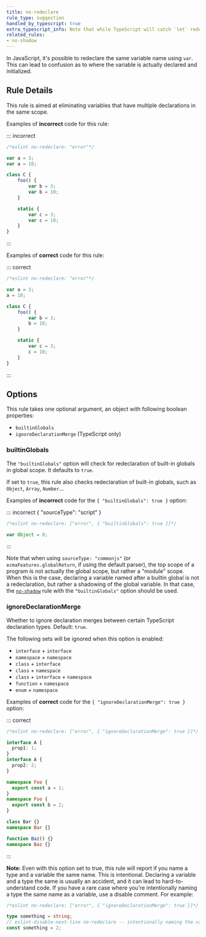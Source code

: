 ```yaml
---
title: no-redeclare
rule_type: suggestion
handled_by_typescript: true
extra_typescript_info: Note that while TypeScript will catch `let` redeclares and `const` redeclares, it will not catch `var` redeclares. Thus, if you use the legacy `var` keyword in your TypeScript codebase, this rule will still provide some value.
related_rules:
- no-shadow
---
```




In JavaScript, it's possible to redeclare the same variable name using `var`. This can lead to confusion as to where the variable is actually declared and initialized.

## Rule Details

This rule is aimed at eliminating variables that have multiple declarations in the same scope.

Examples of **incorrect** code for this rule:

::: incorrect

```js
/*eslint no-redeclare: "error"*/

var a = 3;
var a = 10;

class C {
    foo() {
        var b = 3;
        var b = 10;
    }

    static {
        var c = 3;
        var c = 10;
    }
}
```

:::

Examples of **correct** code for this rule:

::: correct

```js
/*eslint no-redeclare: "error"*/

var a = 3;
a = 10;

class C {
    foo() {
        var b = 3;
        b = 10;
    }

    static {
        var c = 3;
        c = 10;
    }
}

```

:::

## Options

This rule takes one optional argument, an object with following boolean properties:

- `builtinGlobals`
- `ignoreDeclarationMerge` (TypeScript only)

### builtinGlobals

The `"builtinGlobals"` option will check for redeclaration of built-in globals in global scope. It defaults to `true`.

If set to `true`, this rule also checks redeclaration of built-in globals, such as `Object`, `Array`, `Number`...

Examples of **incorrect** code for the `{ "builtinGlobals": true }` option:

::: incorrect { "sourceType": "script" }

```js
/*eslint no-redeclare: ["error", { "builtinGlobals": true }]*/

var Object = 0;
```

:::

Note that when using `sourceType: "commonjs"` (or `ecmaFeatures.globalReturn`, if using the default parser), the top scope of a program is not actually the global scope, but rather a "module" scope. When this is the case, declaring a variable named after a builtin global is not a redeclaration, but rather a shadowing of the global variable. In that case, the [`no-shadow`](no-shadow) rule with the `"builtinGlobals"` option should be used.

### ignoreDeclarationMerge

Whether to ignore declaration merges between certain TypeScript declaration types. Default: `true`.

The following sets will be ignored when this option is enabled:

- `interface` + `interface` 
- `namespace` + `namespace`
- `class` + `interface` 
- `class` + `namespace` 
- `class` + `interface` + `namespace` 
- `function` + `namespace` 
- `enum` + `namespace` 

Examples of **correct** code for the `{ "ignoreDeclarationMerge": true }` option:

::: correct

```ts
/*eslint no-redeclare: ["error", { "ignoreDeclarationMerge": true }]*/

interface A {
  prop1: 1;
}
interface A {
  prop2: 2;
}

namespace Foo {
  export const a = 1;
}
namespace Foo {
  export const b = 2;
}

class Bar {}
namespace Bar {}

function Baz() {}
namespace Baz {}
```

:::

**Note:** Even with this option set to true, this rule will report if you name a type and a variable the same name. This is intentional. Declaring a variable and a type the same is usually an accident, and it can lead to hard-to-understand code. If you have a rare case where you're intentionally naming a type the same name as a variable, use a disable comment. For example:

```ts
/*eslint no-redeclare: ["error", { "ignoreDeclarationMerge": true }]*/

type something = string;
// eslint-disable-next-line no-redeclare -- intentionally naming the variable the same as the type
const something = 2;
```
